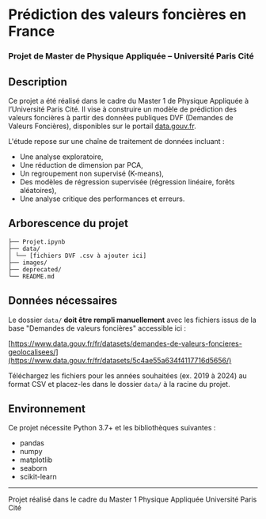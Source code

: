 # Prédiction des valeurs foncières en France  
### Projet de Master de Physique Appliquée – Université Paris Cité

## Description

Ce projet a été réalisé dans le cadre du Master 1 de Physique Appliquée à l’Université Paris Cité. Il vise à construire un modèle de prédiction des valeurs foncières à partir des données publiques DVF (Demandes de Valeurs Foncières), disponibles sur le portail [data.gouv.fr](https://www.data.gouv.fr/fr/datasets/demandes-de-valeurs-foncieres-geolocalisees/).

L'étude repose sur une chaîne de traitement de données incluant :
- Une analyse exploratoire,
- Une réduction de dimension par PCA,
- Un regroupement non supervisé (K-means),
- Des modèles de régression supervisée (régression linéaire, forêts aléatoires),
- Une analyse critique des performances et erreurs.

## Arborescence du projet

```
├── Projet.ipynb
├── data/
│ └── [fichiers DVF .csv à ajouter ici]
├── images/
├── deprecated/
└── README.md
```

## Données nécessaires

Le dossier `data/` **doit être rempli manuellement** avec les fichiers issus de la base "Demandes de valeurs foncières" accessible ici :

[https://www.data.gouv.fr/fr/datasets/demandes-de-valeurs-foncieres-geolocalisees/](https://www.data.gouv.fr/fr/datasets/5c4ae55a634f4117716d5656/)

Téléchargez les fichiers pour les années souhaitées (ex. 2019 à 2024) au format CSV et placez-les dans le dossier `data/` à la racine du projet.

## Environnement

Ce projet nécessite Python 3.7+ et les bibliothèques suivantes :

- pandas  
- numpy  
- matplotlib  
- seaborn  
- scikit-learn  

---

Projet réalisé dans le cadre du Master 1 Physique Appliquée
Université Paris Cité
